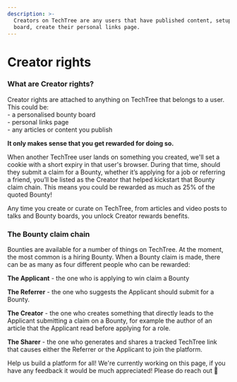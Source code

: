 ```yaml
---
description: >-
  Creators on TechTree are any users that have published content, setup a bounty
  board, create their personal links page.
---
```


# Creator rights

### What are Creator rights?

Creator rights are attached to anything on TechTree that belongs to a user. This could be:\
\- a personalised bounty board\
\- personal links page \
\- any articles or content you publish

**It only makes sense that you get rewarded for doing so.**

When another TechTree user lands on something you created, we'll set a cookie with a short expiry in that user's browser. During that time, should they submit a claim for a Bounty, whether it’s applying for a job or referring a friend, you’ll be listed as the Creator that helped kickstart that Bounty claim chain. This means you could be rewarded as much as 25% of the quoted Bounty!

Any time you create or curate on TechTree, from articles and video posts to talks and Bounty boards, you unlock Creator rewards benefits.

### The Bounty claim chain

Bounties are available for a number of things on TechTree. At the moment, the most common is a hiring Bounty. When a Bounty claim is made, there can be as many as four different people who can be rewarded:

**The Applicant** - the one who is applying to win claim a Bounty&#x20;

**The Referrer** - the one who suggests the Applicant should submit for a Bounty.&#x20;

**The Creator** - the one who creates something that directly leads to the Applicant submitting a claim on a Bounty, for example the author of an article that the Applicant read before applying for a role.&#x20;

**The Sharer** - the one who generates and shares a tracked TechTree link that causes either the Referrer or the Applicant to join the platform.

Help us build a platform for all! We're currently working on this page, if you have any feedback it would be much appreciated! Please do reach out 👋
